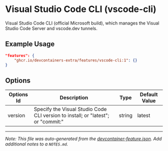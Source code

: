 
# Visual Studio Code CLI (vscode-cli)

Visual Studio Code CLI (official Microsoft build), which manages the Visual Studio Code Server and vscode.dev tunnels.

## Example Usage

```json
"features": {
    "ghcr.io/devcontainers-extra/features/vscode-cli:1": {}
}
```

## Options

| Options Id | Description | Type | Default Value |
|-----|-----|-----|-----|
| version | Specify the Visual Studio Code CLI version to install; or "latest"; or "commit:<hash>" | string | latest |



---

_Note: This file was auto-generated from the [devcontainer-feature.json](devcontainer-feature.json).  Add additional notes to a `NOTES.md`._
